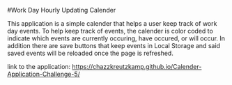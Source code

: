 #Work Day Hourly Updating Calender

This application is a simple calender that helps a user keep track of work day events.
To help keep track of events, the calender is color coded to indicate which events are currently
occuring, have occured, or will occur. In addition there are save buttons that keep events in
Local Storage and said saved events will be reloaded once the page is refreshed.

link to the application: https://chazzkreutzkamp.github.io/Calender-Application-Challenge-5/
